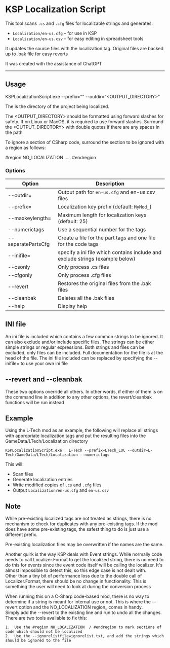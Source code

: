 ﻿# KSP Localization Script

This tool scans `.cs` and `.cfg` files for localizable strings and generates:

- `Localization/en-us.cfg` – for use in KSP
- `Localization/en-us.csv` – for easy editing in spreadsheet tools

It updates the source files with the localization tag.
Original files are backed up to <file>.bak file for easy reverts

It was created with the assistance of ChatGPT 

---

## Usage

KSPLocalizationScript.exe  <PROJECTDIR> --prefix="<PREFIX>" --outdir="<OUTPUT_DIRECTORY>"

The <PROJECTDIR> is the directory of the project being localized.

The <OUTPUT_DIRECTORY> should be formatted using forward slashes for safety.  If on Linux or MacOS, it is required to use forward slashes.
Surround the <OUTPUT_DIRECTORY> with double quotes if there are any spaces in the path

To ignore a section of CSharp code, surround the section to be ignored with a region as follows:

#region NO_LOCALIZATION
.....
#endregion


### Options

| Option                      | Description                                                                  |
|-----------------------------|------------------------------------------------------------------------------|
| --outdir=<path>             | Output path for `en-us.cfg` and en-us.csv files                              |
| --prefix=<string>           | Localization key prefix (default: `MyMod_`)                                  |
| --maxkeylength=<number>     | Maximum length for localization keys (default: 25)                           |
| --numerictags               | Use a sequential number for the tags                                         |
| --separatePartsCfg          | Create a file for the part tags and one file for the code tags               |
| --inifile=<file>            | specify a ini file which contains include and exclude strings (example below)|
| --csonly                    | Only process .cs files                                                       |
| --cfgonly                   | Only process .cfg files                                                      |
| --revert                    | Restores the original files from the .bak files                              |
| --cleanbak                  | Deletes all the .bak files                                                   |
| --help                      | Display help                                                                 |


## INI file

An ini file is included which contains a few common strings to be ignored. It can also exclude and/or 
include specific files.  The strings can be either simple strings or regular expressions.  Both strings 
and files can be excluded, only files can be included.  Full documentation for the file is at the head
of the file.  The ini file included can be replaced by specifying the --inifile=<file> to use your
own ini file


## --revert and --cleanbak

These two options override all others.  In other words, if either of them is on the command line in 
addition to any other options, the revert/cleanbak functions will be run instead


## Example

Using the L-Tech mod as an example, the following will replace all strings with appropriate localization 
tags and put the resulting files into the GameData/LTech/Localization directory

	KSPLocalizationScript.exe   L-Tech --prefix=LTech_LOC --outdir=L-Tech/GameData/LTech/Localization --numerictags 


This will:
- Scan files
- Generate localization entries
- Write modified copies of `.cs` and `.cfg` files
- Output `Localization/en-us.cfg` and `en-us.csv`


## Note

While pre-existing localized tags are not treated as strings, there is no mechanism to check 
for duplicates with any pre-existing tags.  If the mod does have some pre-existing tags, the
safest thing to do is just use a different prefix.

Pre-existing localization files may be overwritten if the names are the same.

Another quirk is the way KSP deals with Event strings.  While normally code needs to call Localizer.Format
to get the localized string, there is no need to do this for events since the event code itself will be 
calling the localizer.  It's almost impossible to detect this, so this edge case is not dealt with.  
Other than a tiny bit of performance loss due to the double call of Localizer.Format, there should be no 
change in functionality.
This is something the user will need to look at during the conversion process

When running this on a C-Sharp code-based mod, there is no way to determine if a string is meant for 
internal use or not.  This is where the --revert option and the NO_LOCALIZATION region_ comes in handy.  
Simply add the --revert to the existing line and run to undo all the changes.  There are two tools 
available to fix this:

	1.  Use the #region NO_LOCALIZATION  / #endregion to mark sections of code which should not be localized
	2.  Use the --ignorelistfile=ignorelist.txt, and add the strings which should be ignored to the file
